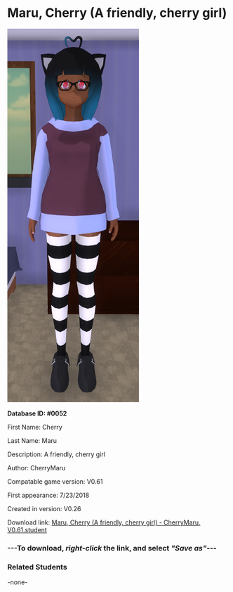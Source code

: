 # Maru, Cherry (A friendly, cherry girl)

<img src="../../Files/Images/Maru, Cherry (A friendly, cherry girl).png" title="Maru, Cherry (A friendly, cherry girl) - CherryMaru, V0.61">

**Database ID: #0052**

First Name: Cherry

Last Name: Maru

Description: A friendly, cherry girl

Author: CherryMaru

Compatable game version: V0.61

First appearance: 7/23/2018

Created in version: V0.26

Download link: <a href="https://raw.githubusercontent.com/Arbiter1223/Daigaku-Gurashi-Custom-Students/master/Files/Student%20Files/Maru%2C%20Cherry%20(A%20friendly%2C%20cherry%20girl)%20-%20CherryMaru%2C%20V0.61.student">Maru, Cherry (A friendly, cherry girl) - CherryMaru, V0.61.student</a>

### ---**To download, _right-click_ the link, and select _"Save as"_**---

### Related Students

-none-
